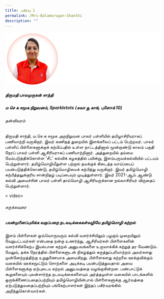```yaml
---
title: பகிர்வு 1
permalink: /Mrs-Balamurugan-Shanthi
description: ""
---
```

![](/images/Mrs%20Shanthi.png)

	 
##### **திருமதி பாலமுருகன் சாந்தி**
##### *ம செ க சமூக நிறுவனம், Sparkletots (சுவா சூ காங், புளோக் 10)*

######    தன்விவரம்

திருமதி சாந்தி, ம.செ.க சமூக அறநிறுவன பாலர் பள்ளியில் தமிழாசிரியராகப் பணியாற்றி வருகிறார். இவர் கணிதத் துறையில் இளங்கலைப் பட்டம் பெற்றவர். பாலர் பள்ளிப் பிள்ளைகளுக்குக் கற்பிப்பதில் உள்ள நாட்டத்தினால் மூன்றாண்டு காலம் பகுதி நேரப் பாலர் பள்ளி ஆசிரியராகப் பணியாற்றினார். அத்துறையில் தம்மை மேம்படுத்திக்கொள்ள ‘சீட்’ கல்விக் கழகத்தில் பயின்று, இளம்பருவக்கல்வியில் பட்டயம் பெற்றுள்ளார். தமிழ்மொழிமீதுள்ள பற்றால் தமக்குக் கிடைத்த வாய்ப்பைப் பயன்படுத்திக்கொண்டு, தமிழ்மொழியைக் கற்பித்து வருகிறார். இவர் தமிழ்மொழி கற்பித்தலுக்குரிய சான்றிதழ் படிப்பையும் முடித்துள்ளார். இவர் 2021-ஆம் ஆண்டு  கல்வி அமைச்சின் பாலர் பள்ளி தாய்மொழி ஆசிரியருக்கான நல்லாசிரியர் விருதைப் பெற்றுள்ளார்.

< video> 

######  சுருக்கவுரை 
 
##### பயன்முனைப்புமிக்க வகுப்பறை நடவடிக்கைகள்வழியே தமிழ்மொழி கற்றல் 

இளம் பிள்ளைகள் ஒவ்வொருவரும் கல்வி வளர்ச்சியிலும் பழகும் முறையிலும் வேறுபட்டவர்கள் என்பதை நன்கு உணர்ந்து, ஆசிரியர்கள் பிள்ளைகளின் வளர்ச்சிக்கேற்ப இயல்பான கற்றல் அனுபவங்களை உருவாக்கிக் கற்றுத் தர வேண்டும். மேலும், தக்க நேரத்தில் பிள்ளைகளுடன் நிகழ்த்தும் கருத்துப்பரிமாற்றம் அவர்களது முன்னேற்றத்திற்கு உறுதுணையாக அமைகிறது. பிள்ளைகளது கற்றலை ஊக்குவிக்கும் வகையில் ஊக்கமூட்டும் சொற்களை அடிக்கடி பயன்படுத்துவதால் அவை பிள்ளைகளுக்கு ஏற்புடைய கற்றல் அனுபவத்தை வழங்குகின்றன. பண்பாட்டுக் கூறுகளையும் புலன்சார்ந்த நடவடிக்கைகளையும் அர்த்தமுள்ள வகையில் பாடங்களில்  ஒருங்கிணைப்பதைப்பற்றியும் தமிழ்மொழியின்பால் பிள்ளைகளுக்கு ஆர்வத்தை ஏற்படுத்துவதைப்பற்றியும் பங்கேற்பாளர்கள் இந்தப் பகிர்வரங்கில் அறிந்துகொள்வார்கள்.